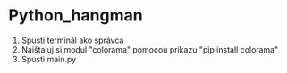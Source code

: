 # Python_hangman

1. Spusti terminál ako správca
2. Naištaluj si modul "colorama" pomocou príkazu "pip install colorama"
3. Spusti main.py
